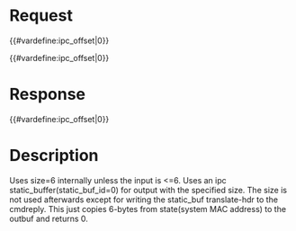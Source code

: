 # Request

{{#vardefine:ipc_offset\|0}}

{{#vardefine:ipc_offset\|0}}

# Response

{{#vardefine:ipc_offset\|0}}

# Description

Uses size=6 internally unless the input is \<=6. Uses an ipc
static_buffer(static_buf_id=0) for output with the specified size. The
size is not used afterwards except for writing the static_buf
translate-hdr to the cmdreply. This just copies 6-bytes from
state(system MAC address) to the outbuf and returns 0.